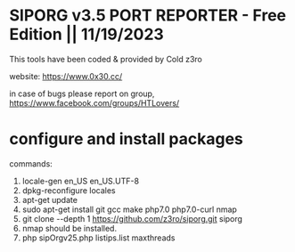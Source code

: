 # SIPORG v3.5 PORT REPORTER - Free Edition || 11/19/2023

This tools have been coded & provided by Cold z3ro

website: https://www.0x30.cc/


in case of bugs please report on group, https://www.facebook.com/groups/HTLovers/



# configure and install packages

commands:
1. locale-gen en_US en_US.UTF-8
2. dpkg-reconfigure locales
3. apt-get update
4. sudo apt-get install git gcc make php7.0 php7.0-curl nmap
5. git clone --depth 1 https://github.com/z3ro/siporg.git siporg
6. nmap should be installed.
7. php sipOrgv25.php listips.list maxthreads
